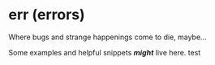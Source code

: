 # err (errors)
Where bugs and strange happenings come to die, maybe...

Some examples and helpful snippets ***might*** live here.
test
